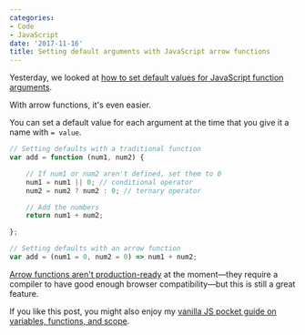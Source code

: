 ```yaml
---
categories:
- Code
- JavaScript
date: '2017-11-16'
title: Setting default arguments with JavaScript arrow functions
---
```


Yesterday, we looked at [how to set default values for JavaScript function arguments](/setting-default-values-for-a-javascript-function/).

With arrow functions, it's even easier.

You can set a default value for each argument at the time that you give it a name with `= value`.

```javascript
// Setting defaults with a traditional function
var add = function (num1, num2) {

	// If num1 or num2 aren't defined, set them to 0
	num1 = num1 || 0; // conditional operator
	num2 = num2 ? num2 : 0; // ternary operator

	// Add the numbers
	return num1 + num2;

};

// Setting defaults with an arrow function
var add = (num1 = 0, num2 = 0) => num1 + num2;
```

[Arrow functions aren't production-ready](/can-i-use-arrow-functions-in-production-code/) at the moment&mdash;they require a compiler to have good enough browser compatibility&mdash;but this is still a great feature.

If you like this post, you might also enjoy my [vanilla JS pocket guide on variables, functions, and scope](/guides/variables-functions-and-scope/).